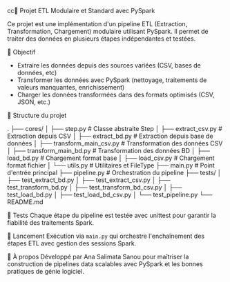 cc🧩 Projet ETL Modulaire et Standard avec PySpark

Ce projet est une implémentation d'un pipeline ETL (Extraction, Transformation, Chargement) modulaire utilisant PySpark. Il permet de traiter des données en plusieurs étapes indépendantes et testées.

🎯 Objectif
- Extraire les données depuis des sources variées (CSV, bases de données, etc)
- Transformer les données avec PySpark (nettoyage, traitements de valeurs manquantes, enrichissement)
- Charger les données transformées dans des formats optimisés (CSV, JSON, etc.)

📁 Structure du projet

.
├── cores/
│   ├── step.py                 # Classe abstraite Step
│   ├── extract_csv.py          # Extraction depuis CSV
│   ├── extract_bd.py           # Extraction depuis base de données
│   ├── transform_main_csv.py   # Transformation des données CSV
│   ├── transform_main_bd.py    # Transformation des données BD
│   ├── load_bd.py              # Chargement format base
│   ├── load_csv.py             # Chargement format fichier
│   └── utils.py                # Utilitaires et FileType
├── main.py                     # Point d'entrée principal
├── pipeline.py                 # Orchestration du pipeline
├── tests/
│   ├── test_extract_bd.py
│   ├── test_extract_csv.py
│   ├── test_transform_bd.py
│   ├── test_transform_bd_csv.py
│   ├── test_load_bd.py
│   ├── test_load_bd_csv.py
│   └── test_pipeline.py
└── README.md


🧪 Tests
Chaque étape du pipeline est testée avec unittest pour garantir la fiabilité des traitements Spark.

🚀 Lancement
Exécution via `main.py` qui orchestre l'enchaînement des étapes ETL avec gestion des sessions Spark.

📌 À propos
Développé par Ana Salimata Sanou pour maîtriser la construction de pipelines data scalables avec PySpark et les bonnes pratiques de génie logiciel.